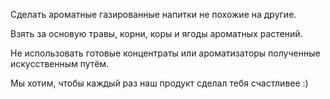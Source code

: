 Сделать ароматные газированные напитки не похожие на другие.

Взять за основую травы, корни, коры и ягоды ароматных растений.

Не использовать готовые концентраты или ароматизаторы полученные искусственным путём.

Мы хотим, чтобы каждый раз наш продукт сделал тебя <span>счастливее :)</span>
